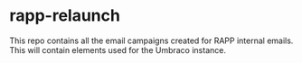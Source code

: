 # rapp-relaunch

This repo contains all the email campaigns created for RAPP internal emails. This will contain elements used for the Umbraco instance.
